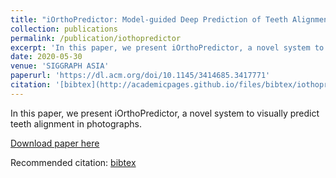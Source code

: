 ```yaml
---
title: "iOrthoPredictor: Model-guided Deep Prediction of Teeth Alignment"
collection: publications
permalink: /publication/iothopredictor
excerpt: 'In this paper, we present iOrthoPredictor, a novel system to visually predict teeth alignment in photographs. '
date: 2020-05-30
venue: 'SIGGRAPH ASIA'
paperurl: 'https://dl.acm.org/doi/10.1145/3414685.3417771'
citation: '[bibtex](http://academicpages.github.io/files/bibtex/iothopredictor.html)'
---
```

In this paper, we present iOrthoPredictor, a novel system to visually predict teeth alignment in photographs. 

[Download paper here](https://dl.acm.org/doi/10.1145/3414685.3417771)

Recommended citation: [bibtex](http://academicpages.github.io/files/bibtex/iothopredictor.html)
